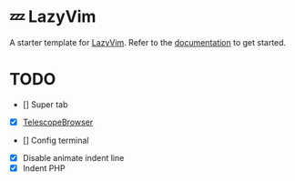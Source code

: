 # 💤 LazyVim

A starter template for [LazyVim](https://github.com/LazyVim/LazyVim).
Refer to the [documentation](https://lazyvim.github.io/installation) to get started.

# TODO
- [] Super tab
- [x] [TelescopeBrowser](https://github.com/nvim-telescope/telescope-file-browser.nvim)
- [] Config terminal
- [x] Disable animate indent line
- [x] Indent PHP
